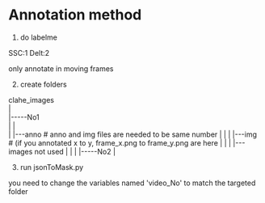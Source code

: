 # Annotation method

1. do labelme

SSC:1
Delt:2

only annotate in moving frames

2. create folders

clahe_images <br>
|<br>
|-----No1<br>
|  |<br>
|  |---anno # anno and img files are needed to be same number 
|  |
|  |---img # (if you annotated x to y, frame_x.png to frame_y.png are here
|  |
|  |---images not used
|
|
|
|-----No2
|

3. run jsonToMask.py

you need to change the variables named 'video_No' to match the targeted folder
